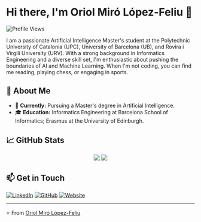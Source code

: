 # Hi there, I'm Oriol Miró López-Feliu 👋

![Profile Views](https://komarev.com/ghpvc/?username=oriolmirolf&color=blueviolet)

I am a passionate Artificial Intelligence Master's student at the Polytechnic University of Catalonia (UPC), University of Barcelona (UB), and Rovira i Virgili University (URV). With a strong background in Informatics Engineering and a diverse skill set, I'm enthusiastic about pushing the boundaries of AI and Machine Learning. When I'm not coding, you can find me reading, playing chess, or engaging in sports.

## 🚀 About Me

- 🔭 **Currently:** Pursuing a Master's degree in Artificial Intelligence.
- 🎓 **Education:** Informatics Engineering at Barcelona School of Informatics; Erasmus at the University of Edinburgh.

## 📈 GitHub Stats

<p align="center">
  <img src="github-readme-stats-tau-ten-62.vercel.app/api?username=oriolmirolf&show_icons=true&theme=radical&include_all_commits=true&count_private=true&v=1" />
  <img src="github-readme-stats-tau-ten-62.vercel.app/api/top-langs/?username=oriolmirolf&layout=compact&theme=radical&hide=html&v=1" />
</p>

## 📫 Get in Touch

[![LinkedIn](https://img.shields.io/badge/-Oriol%20Miró%20-blue?style=flat-square&logo=Linkedin&logoColor=white&link=https://www.linkedin.com/in/oriol-miro/)](https://www.linkedin.com/in/oriol-miro/)
[![GitHub](https://img.shields.io/github/followers/oriolmirolf?label=GitHub&style=social)](https://github.com/oriolmirolf)
[![Website](https://img.shields.io/badge/-Website-black?style=flat-square&logo=github&logoColor=white&link=https://oriolmirolf.github.io/)](https://oriolmirolf.github.io/)

---

⭐️ From [Oriol Miró López-Feliu](https://github.com/oriolmirolf)
